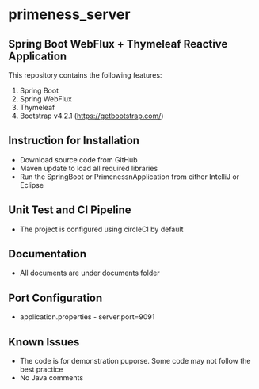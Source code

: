 # primeness_server

## Spring Boot WebFlux + Thymeleaf Reactive Application

This repository contains the following features:
 1. Spring Boot
 2. Spring WebFlux
 3. Thymeleaf
 4. Bootstrap v4.2.1 (https://getbootstrap.com/)

## Instruction for Installation
* Download source code from GitHub
* Maven update to load all required libraries
* Run the SpringBoot or PrimenessnApplication from either IntelliJ or Eclipse

## Unit Test and CI Pipeline
* The project is configured using circleCI by default

## Documentation
* All documents are under documents folder

## Port Configuration
* application.properties - server.port=9091

## Known Issues
* The code is for demonstration puporse. Some code may not follow the best practice
* No Java comments
